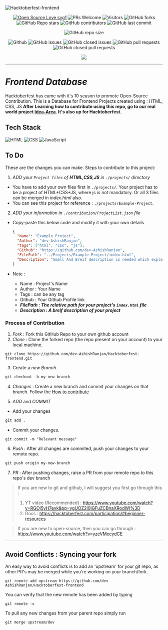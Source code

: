 ![Hacktoberfest-frontend](https://socialify.git.ci/dev-AshishRanjan/Hacktoberfest-frontend/image?description=1&font=KoHo&forks=1&issues=1&language=1&owner=1&pulls=1&stargazers=1&theme=Auto)

<div align="center">
 <p>
   
[![Open Source Love svg1](https://badges.frapsoft.com/os/v1/open-source.svg?v=103)](https://github.com/ellerbrock/open-source-badges/)
![PRs Welcome](https://img.shields.io/badge/PRs-welcome-brightgreen.svg?style=flat)
![Visitors](https://api.visitorbadge.io/api/visitors?path=dev-AshishRanjan%2FHacktoberfest-frontend%20&countColor=%23263759&style=flat)
![GitHub forks](https://img.shields.io/github/forks/dev-AshishRanjan/Hacktoberfest-frontend)
![GitHub Repo stars](https://img.shields.io/github/stars/dev-AshishRanjan/Hacktoberfest-frontend)
![GitHub contributors](https://img.shields.io/github/contributors/dev-AshishRanjan/Hacktoberfest-frontend)
![GitHub last commit](https://img.shields.io/github/last-commit/dev-AshishRanjan/Hacktoberfest-frontend)
  
![GitHub repo size](https://img.shields.io/github/repo-size/dev-AshishRanjan/Hacktoberfest-frontend)

![Github](https://img.shields.io/github/license/dev-AshishRanjan/Hacktoberfest-frontend)
![GitHub issues](https://img.shields.io/github/issues/dev-AshishRanjan/Hacktoberfest-frontend)
![GitHub closed issues](https://img.shields.io/github/issues-closed-raw/dev-AshishRanjan/Hacktoberfest-frontend)
![GitHub pull requests](https://img.shields.io/github/issues-pr/dev-AshishRanjan/Hacktoberfest-frontend)
![GitHub closed pull requests](https://img.shields.io/github/issues-pr-closed/dev-AshishRanjan/Hacktoberfest-frontend)

 </p>
</div>

<p align="center">
  <img align="center" src="https://readme-typing-svg.herokuapp.com?color=%23${textVal}&lines=+👋🏻+Welcome+to+Hacktoberfest+frontend+👋🏻;👨🏻‍💻+Lets+Build+Together+👩🏻‍💻;💡+Get+Your+First+Pull+Request+💡;🙏🏻+Thanks+for+Contributing+🙏🏻"
 <img src= 'https://capsule-render.vercel.app/api?type=rect&color=gradient&height=2.5'/>
</p>

---

# **_Frontend Database_**

Hacktoberfest has came with it's 10 season to promote Open-Source Contribution.
This is a Database for Frontend Projects created using : HTML, CSS, JS
**After Learning how to contribute using this repo, go to our real world project [Idea-Arca](https://github.com/dev-AshishRanjan/Idea-Arca). It's also up for Hacktoberfest.**

## Tech Stack

<p>
    <img src="https://img.shields.io/badge/html5-7c3aed?style=for-the-badge&logo=html5&logoColor=white" alt="HTML"/>
    <img src="https://img.shields.io/badge/css3-7c3aed?style=for-the-badge&logo=css3&logoColor=white" alt="CSS"/>
    <img src="https://img.shields.io/badge/javascript-7c3aed?style=for-the-badge&logo=javascript&logoColor=white" alt="JavaScript"/>
</p>

## To Do

These are the changes you can make.
Steps to contribute to this project:

1. _ADD your `Project files` of **HTML,CSS,JS** in `./projects/` directory_

- You have to add your own files first in `./projects/`. Your project has to be a project of HTML+CSS+JS, where js is not mandatory. Or all 3 files can be merged in *index.html* also.
- You can see this project for reference : `./projects/Example-Project`.

2. _ADD your information in `./contribution/ProjectList.json` file_

- Copy-paste this below code and modify it with your own details

  ```json
  {
    "Name": "Example Project",
    "Author": "dev-AshishRanjan",
    "tags": ["html", "css", "js"],
    "Github": "https://github.com/dev-AshishRanjan",
    "FilePath": "../Projects/Example-Project/index.html",
    "Description": "Small And Breif description is needed which explains your project."
  }
  ```

- Note :
  - Name : Project's Name
  - Author : Your Name
  - Tags : can be any tag
  - Github : Your Github Profile link
  - **_FilePath : The relative path for your project's `index.html` file_**
  - **_Description : A breif description of your project_**

### Process of Contribution

1. _Fork_ : Fork this GitHub Repo to your own github account
2. _Clone_ : Clone the forked repo (the repo present on your account) to your local machine.

```terminal
git clone https://github.com/dev-AshishRanjan/Hacktoberfest-frontend.git
```

3. Create a _new Branch_

```markdown
git checkout -b my-new-branch
```

4. _Changes_ : Create a new branch and commit your changes on that branch. Follow the [How to contribute](./CONTRIBUTING.md)

5. _ADD_ and _COMMIT_

- Add your changes

```markdown
git add .
```

- Commit your changes.

```markdown
git commit -m "Relevant message"
```

6. _Push_ : After all changes are commited, push your changes to your remote repo.

```markdown
git push origin my-new-branch
```

7. _PR_ : After pushing changes, raise a PR from your remote repo to this repo's dev branch

> If you are new to git and github, I will suggest you first go through this :
>
> 1. YT video (Recommended) : https://www.youtube.com/watch?v=RGOj5yH7evk&pp=ygUOZ2l0IGFuZCBnaXRodWI%3D
> 2. Docs : https://hacktoberfest.com/participation/#beginner-resources

> If you are new to open-source, then you can go through : https://www.youtube.com/watch?v=yzeVMecydCE

---

## Avoid Conflicts : Syncing your fork

An easy way to avoid conflicts is to add an 'upstream' for your git repo, as other PR's may be merged while you're working on your branch/fork.

```terminal
git remote add upstream https://github.com/dev-AshishRanjan/Hacktoberfest-frontend
```

You can verify that the new remote has been added by typing

```terminal
git remote -v
```

To pull any new changes from your parent repo simply run

```terminal
git merge upstream/dev
```
